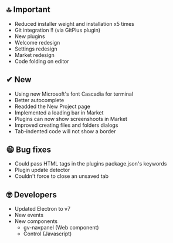 ## 🔝 Important

* Reduced installer weight and installation x5 times
* Git integration !! (via GitPlus plugin)
* New plugins
* Welcome redesign
* Settings redesign
* Market redesign
* Code folding on editor

## ✔ New

* Using new Microsoft's font Cascadia for terminal
* Better autocomplete
* Readded the New Project page
* Implemented a loading bar in Market
* Plugins can now show screenshoots in Market
* Improved creating files and folders dialogs
* Tab-indented code will not show a border 

## 😁 Bug fixes

* Could pass HTML tags in the plugins package.json's keywords
* Plugin update detector
* Couldn't force to close an unsaved tab

## 🤓 Developers

* Updated Electron to v7
* New events
* New components 
    * gv-navpanel (Web component)
    * Control (Javascript)